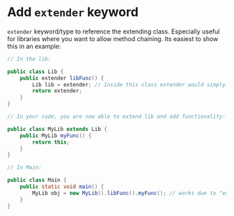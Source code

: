 # Add `extender` keyword
`extender` keyword/type to reference the extending class. Especially useful for libraries where you want to allow method chaining.
Its easiest to show this in an example:

```java
// In the lib:

public class Lib {
    public extender libFunc() {
        Lib lib = extender; // Inside this class extender would simply resolve to Lib/this.
        return extender;
    }
}

// In your code, you are now able to extend lib and add functionality:

public class MyLib extends Lib {
    public MyLib myFunc() {
        return this;
    }
}

// In Main:

public class Main {
    public static void main() {
        MyLib obj = new MyLib().libFunc().myFunc(); // works due to "extender", and method chaining doesn't "fall back" to Lib.
    }
}
```
